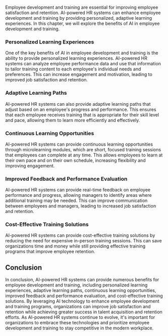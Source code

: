 



Employee development and training are essential for improving employee satisfaction and retention. AI-powered HR systems can enhance employee development and training by providing personalized, adaptive learning experiences. In this chapter, we will explore the benefits of AI in employee development and training.

### Personalized Learning Experiences

One of the key benefits of AI in employee development and training is the ability to provide personalized learning experiences. AI-powered HR systems can analyze employee performance data and use that information to tailor training content to each employee's individual needs and preferences. This can increase engagement and motivation, leading to improved job satisfaction and retention.

### Adaptive Learning Paths

AI-powered HR systems can also provide adaptive learning paths that adjust based on an employee's progress and performance. This ensures that each employee receives training that is appropriate for their skill level and pace, allowing them to learn more efficiently and effectively.

### Continuous Learning Opportunities

AI-powered HR systems can provide continuous learning opportunities through microlearning modules, which are short, focused training sessions that employees can complete at any time. This allows employees to learn at their own pace and on their own schedule, increasing flexibility and improving engagement.

### Improved Feedback and Performance Evaluation

AI-powered HR systems can provide real-time feedback on employee performance and progress, allowing managers to identify areas where additional training may be needed. This can improve communication between employees and managers, leading to increased job satisfaction and retention.

### Cost-Effective Training Solutions

AI-powered HR systems can provide cost-effective training solutions by reducing the need for expensive in-person training sessions. This can save organizations time and money while still providing effective training programs that improve employee retention.

Conclusion
----------

In conclusion, AI-powered HR systems can provide numerous benefits for employee development and training, including personalized learning experiences, adaptive learning paths, continuous learning opportunities, improved feedback and performance evaluation, and cost-effective training solutions. By leveraging AI technology to enhance employee development and training programs, organizations can improve job satisfaction and retention while achieving greater success in talent acquisition and retention efforts. As AI-powered HR systems continue to evolve, it's important for organizations to embrace these technologies and prioritize employee development and training to stay competitive in the modern workplace.
